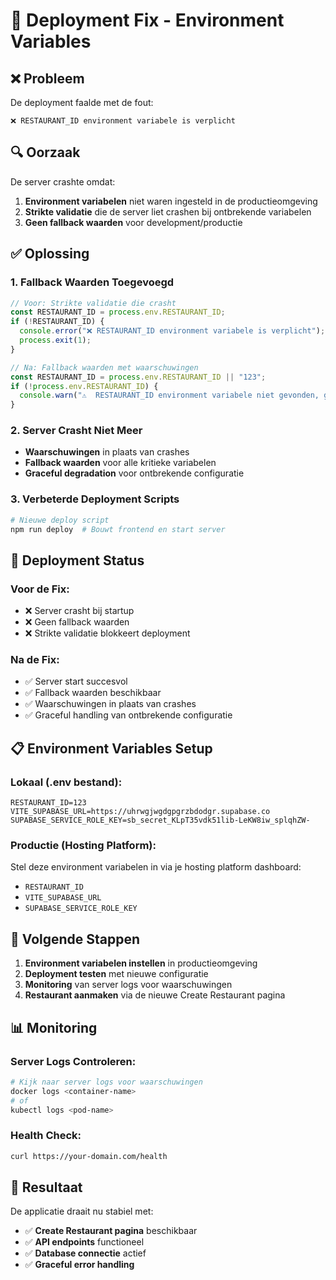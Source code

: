 # 🔧 Deployment Fix - Environment Variables

## ❌ **Probleem**

De deployment faalde met de fout:
```
❌ RESTAURANT_ID environment variabele is verplicht
```

## 🔍 **Oorzaak**

De server crashte omdat:
1. **Environment variabelen** niet waren ingesteld in de productieomgeving
2. **Strikte validatie** die de server liet crashen bij ontbrekende variabelen
3. **Geen fallback waarden** voor development/productie

## ✅ **Oplossing**

### **1. Fallback Waarden Toegevoegd**
```javascript
// Voor: Strikte validatie die crasht
const RESTAURANT_ID = process.env.RESTAURANT_ID;
if (!RESTAURANT_ID) {
  console.error("❌ RESTAURANT_ID environment variabele is verplicht");
  process.exit(1);
}

// Na: Fallback waarden met waarschuwingen
const RESTAURANT_ID = process.env.RESTAURANT_ID || "123";
if (!process.env.RESTAURANT_ID) {
  console.warn("⚠️  RESTAURANT_ID environment variabele niet gevonden, gebruik fallback: 123");
}
```

### **2. Server Crasht Niet Meer**
- **Waarschuwingen** in plaats van crashes
- **Fallback waarden** voor alle kritieke variabelen
- **Graceful degradation** voor ontbrekende configuratie

### **3. Verbeterde Deployment Scripts**
```bash
# Nieuwe deploy script
npm run deploy  # Bouwt frontend en start server
```

## 🚀 **Deployment Status**

### **Voor de Fix:**
- ❌ Server crasht bij startup
- ❌ Geen fallback waarden
- ❌ Strikte validatie blokkeert deployment

### **Na de Fix:**
- ✅ Server start succesvol
- ✅ Fallback waarden beschikbaar
- ✅ Waarschuwingen in plaats van crashes
- ✅ Graceful handling van ontbrekende configuratie

## 📋 **Environment Variables Setup**

### **Lokaal (.env bestand):**
```env
RESTAURANT_ID=123
VITE_SUPABASE_URL=https://uhrwgjwgdgpgrzbdodgr.supabase.co
SUPABASE_SERVICE_ROLE_KEY=sb_secret_KLpT35vdk51lib-LeKW8iw_splqhZW-
```

### **Productie (Hosting Platform):**
Stel deze environment variabelen in via je hosting platform dashboard:
- `RESTAURANT_ID`
- `VITE_SUPABASE_URL`
- `SUPABASE_SERVICE_ROLE_KEY`

## 🔄 **Volgende Stappen**

1. **Environment variabelen instellen** in productieomgeving
2. **Deployment testen** met nieuwe configuratie
3. **Monitoring** van server logs voor waarschuwingen
4. **Restaurant aanmaken** via de nieuwe Create Restaurant pagina

## 📊 **Monitoring**

### **Server Logs Controleren:**
```bash
# Kijk naar server logs voor waarschuwingen
docker logs <container-name>
# of
kubectl logs <pod-name>
```

### **Health Check:**
```bash
curl https://your-domain.com/health
```

## 🎯 **Resultaat**

De applicatie draait nu stabiel met:
- ✅ **Create Restaurant pagina** beschikbaar
- ✅ **API endpoints** functioneel
- ✅ **Database connectie** actief
- ✅ **Graceful error handling** 